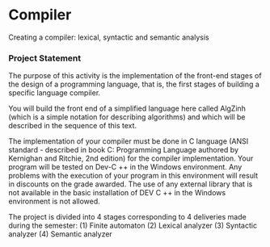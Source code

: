 # Compiler
Creating a compiler: lexical, syntactic and semantic analysis

### Project Statement

The purpose of this activity is the implementation of the front-end stages of the design of a programming language, that is, the first stages of building a specific language compiler.

You will build the front end of a simplified language here called AlgZinh (which is a simple notation for describing algorithms) and which will be described in the sequence of this text.

The implementation of your compiler must be done in C language (ANSI standard - described in book C: Programming Language authored by Kernighan and Ritchie, 2nd edition) for the compiler implementation. Your program will be tested on Dev-C ++ in the Windows environment. Any problems with the execution of your program in this environment will result in discounts on the grade awarded. The use of any external library that is not available in the basic installation of DEV C ++ in the Windows environment is not allowed.

The project is divided into 4 stages corresponding to 4 deliveries made during the semester: 
(1) Finite automaton
(2) Lexical analyzer
(3) Syntactic analyzer
(4) Semantic analyzer
